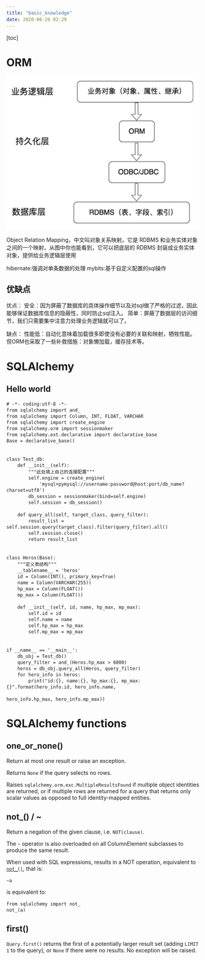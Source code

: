 ```yaml
---
title: "basic_knowledge"
date: 2020-06-26 02:29
---
```

[toc]





# ORM

![image-20200626102526967](basic_knowledge.assets/image-20200626102526967.png)



Object Relation Mapping，中文叫对象关系映射。它是 RDBMS 和业务实体对象之间的一个映射，从图中你也能看到，它可以把底层的 RDBMS 封装成业务实体对象，提供给业务逻辑层使用

hibernate:强调对单条数据的处理
mybits:基于自定义配置的sql操作



## 优缺点

优点：
安全：因为屏蔽了数据库的具体操作细节以及对sql做了严格的过滤，因此能够保证数据库信息的隐蔽性，同时防止sql注入。
简单：屏蔽了数据层的访问细节，我们只需要集中注意力处理业务逻辑就可以了。

缺点：
性能低：自动化意味着加载很多即使没有必要的关联和映射，牺牲性能。但ORM也采取了一些补救措施：对象懒加载，缓存技术等。





# SQLAlchemy



## Hello world

```
# -*- coding:utf-8 -*-
from sqlalchemy import and_
from sqlalchemy import Column, INT, FLOAT, VARCHAR
from sqlalchemy import create_engine
from sqlalchemy.orm import sessionmaker
from sqlalchemy.ext.declarative import declarative_base
Base = declarative_base()


class Test_db:
    def __init__(self):
        """此处填上自己的连接配置"""
        self.engine = create_engine(
            'mysql+pymysql://username:password@host:port/db_name?charset=utf8')
        db_session = sessionmaker(bind=self.engine)
        self.session = db_session()

    def query_all(self, target_class, query_filter):
        result_list = self.session.query(target_class).filter(query_filter).all()
        self.session.close()
        return result_list


class Heros(Base):
    """定义表结构"""
    __tablename__ = 'heros'
    id = Column(INT(), primary_key=True)
    name = Column(VARCHAR(255))
    hp_max = Column(FLOAT())
    mp_max = Column(FLOAT())

    def __init__(self, id, name, hp_max, mp_max):
        self.id = id
        self.name = name
        self.hp_max = hp_max
        self.mp_max = mp_max


if __name__ == '__main__':
    db_obj = Test_db()
    query_filter = and_(Heros.hp_max > 6000)
    heros = db_obj.query_all(Heros, query_filter)
    for hero_info in heros:
        print("id:{}, name:{}, hp_max:{}, mp_max:{}".format(hero_info.id, hero_info.name,
                                                            hero_info.hp_max, hero_info.mp_max))
```







# SQLAlchemy functions



## one_or_none()

Return at most one result or raise an exception.

Returns `None` if the query selects no rows. 

Raises `sqlalchemy.orm.exc.MultipleResultsFound` if multiple object identities are returned, or if multiple rows are returned for a query that returns only scalar values as opposed to full identity-mapped entities.





## not_()  / ~ 

Return a negation of the given clause, i.e. `NOT(clause)`.


The `~` operator is also overloaded on all ColumnElement subclasses to produce the same result.

When used with SQL expressions, results in a NOT operation, equivalent to [`not_()`](https://docs.sqlalchemy.org/en/13/core/sqlelement.html#sqlalchemy.sql.expression.not_), that is:

```
~a
```

is equivalent to:

```
from sqlalchemy import not_
not_(a)
```





## first()

`Query.first()` returns the first of a potentially larger result set (adding `LIMIT 1` to the query), or `None` if there were no results. No exception will be raised.

